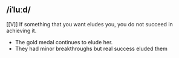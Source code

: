 ## /iˈluːd/
[[V]]
If something that you want eludes you, you do not succeed in achieving it.

- The gold medal continues to elude her.
- They had minor breakthroughs but real success eluded them